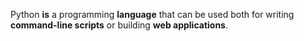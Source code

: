Python **is** a programming **language** that can be used both for writing **command-line scripts** or building **web applications**.
